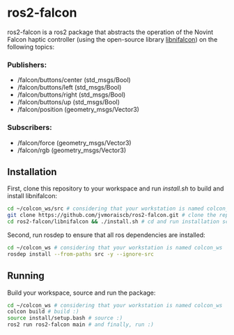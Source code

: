 # ros2-falcon

ros2-falcon is a ros2 package that abstracts the operation of the Novint Falcon haptic controller (using the open-source library [libnifalcon](https://github.com/libnifalcon/libnifalcon)) on the following topics:

### Publishers:

-   /falcon/buttons/center (std_msgs/Bool)
-   /falcon/buttons/left (std_msgs/Bool)
-   /falcon/buttons/right (std_msgs/Bool)
-   /falcon/buttons/up (std_msgs/Bool)
-   /falcon/position (geometry_msgs/Vector3)

### Subscribers:

-   /falcon/force (geometry_msgs/Vector3)
-   /falcon/rgb (geometry_msgs/Vector3)

## Installation

First, clone this repository to your workspace and run _install.sh_ to build and install libnifalcon:

```bash
cd ~/colcon_ws/src # considering that your workstation is named colcon_ws
git clone https://github.com/jvmoraiscb/ros2-falcon.git # clone the repo
cd ros2-falcon/libnifalcon && ./install.sh # cd and run installation script
```

Second, run rosdep to ensure that all ros dependencies are installed:

```bash
cd ~/colcon_ws # considering that your workstation is named colcon_ws
rosdep install --from-paths src -y --ignore-src
```

## Running

Build your workspace, source and run the package:

```bash
cd ~/colcon_ws # considering that your workstation is named colcon_ws
colcon build # build :)
source install/setup.bash # source :)
ros2 run ros2-falcon main # and finally, run :)
```
